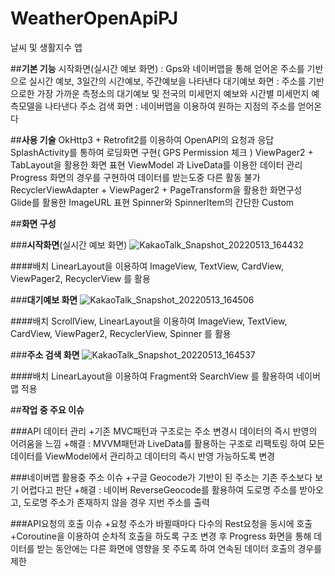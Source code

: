 # WeatherOpenApiPJ
날씨 및 생활지수 앱

##**기본 기능**
시작화면(실시간 예보 화면) : Gps와 네이버맵을 통해 얻어온 주소를 기반으로 실시간 예보, 3일간의 시간예보, 주간예보을 나타낸다
대기예보 화면 : 주소를 기반으로한 가장 가까운 측정소의 대기예보 및 전국의 미세먼지 예보와 시간별 미세먼지 예측모델을 나타낸다
주소 검색 화면 : 네이버맵을 이용하여 원하는 지점의 주소를 얻어온다

##**사용 기술**
OkHttp3 + Retrofit2를 이용하여 OpenAPI의 요청과 응답
SplashActivity를 통하여 로딩화면 구현( GPS Permission 체크 )
ViewPager2 + TabLayout을 활용한 화면 표현
ViewModel 과 LiveData를 이용한 데이터 관리
Progress 화면의 경우를 구현하여 데이터를 받는도중 다른 활동 불가
RecyclerViewAdapter + ViewPager2 + PageTransform을 활용한 화면구성
Glide를 활용한 ImageURL 표현
Spinner와 SpinnerItem의 간단한 Custom

##**화면 구성**

###**시작화면**(실시간 예보 화면)
![KakaoTalk_Snapshot_20220513_164432](https://user-images.githubusercontent.com/97460483/168236623-554be461-16c6-43bb-8818-ef300a2a0234.png)

####배치
LinearLayout을 이용하여 ImageView, TextView, CardView, ViewPager2, RecyclerView 를 활용

###**대기예보 화면**
![KakaoTalk_Snapshot_20220513_164506](https://user-images.githubusercontent.com/97460483/168236625-4f71ed78-1cdb-4a74-bd0f-28c7bc57f65b.png)

####배치
ScrollView, LinearLayout을 이용하여 ImageView, TextView, CardView, ViewPager2, RecyclerView, Spinner 를 활용

###**주소 검색 화면**
![KakaoTalk_Snapshot_20220513_164537](https://user-images.githubusercontent.com/97460483/168236616-5042f946-fd47-4ed0-9516-4af6073cc7cf.png)

####배치
LinearLayout을 이용하여 Fragment와 SearchView 를 활용하여 네이버맵 적용

##**작업 중 주요 이슈**

###API 데이터 관리
+기존 MVC패턴과 구조로는 주소 변경시 데이터의 즉시 반영의 어려움을 느낌
  +해결 : MVVM패턴과 LiveData를 활용하는 구조로 리팩토링 하여 모든 데이터를 ViewModel에서 관리하고 데이터의 즉시 반영 가능하도록 변경

###네이버맵 활용중 주소 이슈
+구글 Geocode가 기반이 된 주소는 기존 주소보다 보기 어렵다고 판단
  +해결 : 네이버 ReverseGeocode를 활용하여 도로명 주소를 받아오고, 도로명 주소가 존재하지 않을 경우 지번 주소를 출력
  
###API요청의 호출 이슈
+요청 주소가 바뀔때마다 다수의 Rest요청을 동시에 호출
  +Coroutine을 이용하여 순차적 호출을 하도록 구조 변경 후 Progress 화면을 통해 데이터를 받는 동안에는 다른 화면에 영향을 못 주도록 하여 연속된 데이터 호출의 경우를 제한
